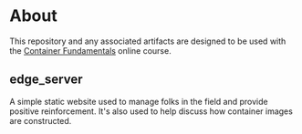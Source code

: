 # About

This repository and any associated artifacts are designed to be used with the [Container Fundamentals](https://corise.com/course/docker-and-container-fundamentals) online course. 

## edge_server

A simple static website used to manage folks in the field and provide positive reinforcement. It's also used to help discuss how container images are constructed.
